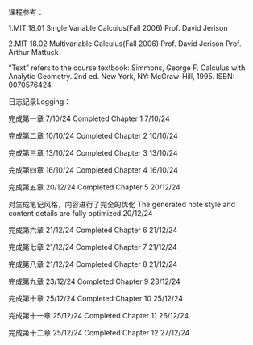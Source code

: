 




课程参考：

  1.MIT 18.01 Single Variable Calculus(Fall 2006) Prof. David Jerison
  
  2.MIT 18.02 Multivariable Calculus(Fall 2006) Prof. David Jerison Prof. Arthur Mattuck
  
“Text” refers to the course textbook: Simmons, George F. Calculus with Analytic Geometry. 2nd ed. New York, NY: McGraw-Hill, 1995. ISBN: 0070576424.
  
日志记录Logging：

完成第一章 7/10/24 Completed Chapter 1 7/10/24

完成第二章 10/10/24 Completed Chapter 2 10/10/24

完成第三章 13/10/24 Completed Chapter 3 13/10/24

完成第四章 16/10/24 Completed Chapter 4 16/10/24

完成第五章 20/12/24 Completed Chapter 5 20/12/24
  
  对生成笔记风格，内容进行了完全的优化 The generated note style and content details are fully optimized 20/12/24

完成第六章 21/12/24 Completed Chapter 6 21/12/24

完成第七章 21/12/24 Completed Chapter 7 21/12/24

完成第八章 21/12/24 Completed Chapter 8 21/12/24

完成第九章 23/12/24 Completed Chapter 9 23/12/24

完成第十章 25/12/24 Completed Chapter 10 25/12/24

完成第十一章 25/12/24 Completed Chapter 11 26/12/24

完成第十二章 25/12/24 Completed Chapter 12 27/12/24
